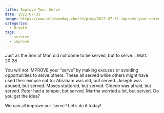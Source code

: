 ```yaml
---
title: Improve Your Serve
date: 2022-07-31
image: https://www.wildwoodag.church/pimg/2022-07-31-improve-your-serve.png
categories:
  - Growth
tags:
  - service
  - improve
---
```


Just as the Son of Man did not come to be served, but to serve… Matt. 20:28

You will not IMPROVE your “serve” by  making excuses or avoiding opportunities to serve others. These all served while others might have used their excuse not to: Abraham was old, but served. Joseph was abused, but served. Moses stuttered, but served. Gideon was afraid, but served. Peter had a temper, but served. Martha worried a lot, but served. Do you get the idea?

We can all improve our ‘serve’! Let’s do it today!



